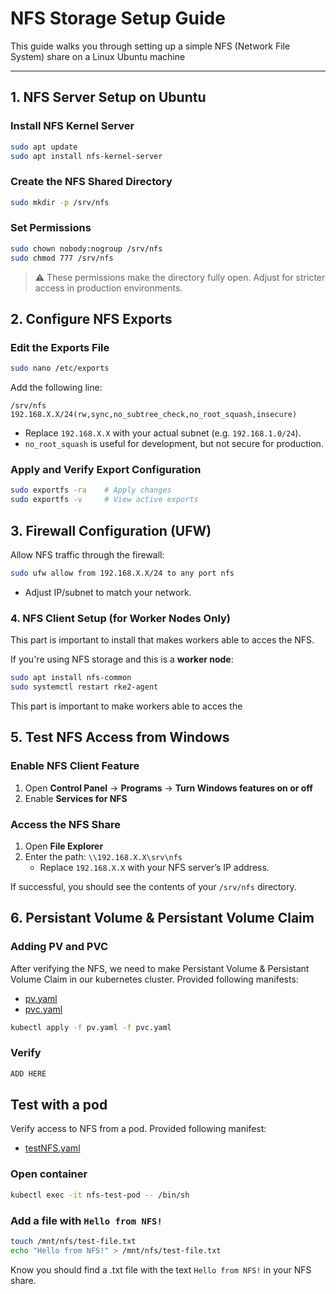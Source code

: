 # NFS Storage Setup Guide
This guide walks you through setting up a simple NFS (Network File System) share on a Linux Ubuntu machine

---

## 1. NFS Server Setup on Ubuntu

### Install NFS Kernel Server
```sh
sudo apt update
sudo apt install nfs-kernel-server
```

### Create the NFS Shared Directory
```sh
sudo mkdir -p /srv/nfs
```

### Set Permissions
```sh
sudo chown nobody:nogroup /srv/nfs
sudo chmod 777 /srv/nfs
```
> ⚠️ These permissions make the directory fully open. Adjust for stricter access in production environments.


## 2. Configure NFS Exports

### Edit the Exports File
```sh
sudo nano /etc/exports
```
Add the following line:
```
/srv/nfs 192.168.X.X/24(rw,sync,no_subtree_check,no_root_squash,insecure)
```
- Replace `192.168.X.X` with your actual subnet (e.g. `192.168.1.0/24`).
- `no_root_squash` is useful for development, but not secure for production.

### Apply and Verify Export Configuration
```sh
sudo exportfs -ra    # Apply changes
sudo exportfs -v     # View active exports
```


## 3. Firewall Configuration (UFW)
Allow NFS traffic through the firewall:
```sh
sudo ufw allow from 192.168.X.X/24 to any port nfs
```
- Adjust IP/subnet to match your network.


### 4. NFS Client Setup (for Worker Nodes Only)
This part is important to install that makes workers able to acces the NFS.

If you're using NFS storage and this is a **worker node**:
```sh
sudo apt install nfs-common
sudo systemctl restart rke2-agent
```
This part is important to make workers able to acces the 


## 5. Test NFS Access from Windows

### Enable NFS Client Feature
1. Open **Control Panel** → **Programs** → **Turn Windows features on or off**
2. Enable **Services for NFS**

### Access the NFS Share
1. Open **File Explorer**
2. Enter the path: `\\192.168.X.X\srv\nfs`
   - Replace `192.168.X.X` with your NFS server’s IP address.

If successful, you should see the contents of your `/srv/nfs` directory.

## 6. Persistant Volume & Persistant Volume Claim

### Adding PV and PVC
After verifying the NFS, we need to make Persistant Volume & Persistant Volume Claim in our kubernetes cluster. Provided following manifests:

- [pv.yaml](pv.yaml)
- [pvc.yaml](pvc.yaml)

```sh
kubectl apply -f pv.yaml -f pvc.yaml
```
### Verify
```sh
ADD HERE
```

## Test with a pod
Verify access to NFS from a pod. Provided following manifest:

- [testNFS.yaml](TESTS/testpod/testNFS.yaml)

### Open container
```sh
kubectl exec -it nfs-test-pod -- /bin/sh
```

### Add a file with `Hello from NFS!`
```sh
touch /mnt/nfs/test-file.txt
echo "Hello from NFS!" > /mnt/nfs/test-file.txt
```
Know you should find a .txt file with the text `Hello from NFS!` in your NFS share.


